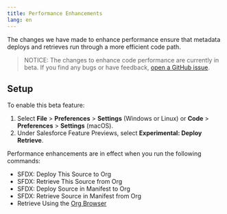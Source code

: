 ```yaml
---
title: Performance Enhancements
lang: en
---
```


The changes we have made to enhance performance ensure that metadata deploys and retrieves run through a more efficient code path.

> NOTICE: The changes to enhance code performance are currently in beta. If you find any bugs or have feedback, [open a GitHub issue](./en/bugs-and-feedback).

## Setup

To enable this beta feature:

1. Select **File** > **Preferences** > **Settings** (Windows or Linux) or **Code** > **Preferences** > **Settings** (macOS).
1. Under Salesforce Feature Previews, select **Experimental: Deploy Retrieve**.

Performance enhancements are in effect when you run the following commands:

- SFDX: Deploy This Source to Org
- SFDX: Retrieve This Source from Org
- SFDX: Deploy Source in Manifest to Org
- SFDX: Retrieve Source in Manifest from Org
- Retrieve Using the [Org Browser](./en/user-guide/org-browser)

